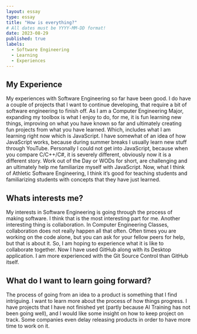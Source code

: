 ```yaml
---
layout: essay
type: essay
title: "How is everything?"
# All dates must be YYYY-MM-DD format!
date: 2023-08-29
published: true
labels:
  - Software Engineering
  - Learning
  - Experiences
---
```


## My Experience

My experiences with Software Engineering so far have been good. I do have a couple of projects that I want to continue developing, that require a bit of software engineering to finish off. As I am a Computer Engineering Major, expanding my toolbox is what I enjoy to do, for me, it is fun learning new things, improving on what you have known so far and ultimately creating fun projects from what you have learned. Which, includes what I am learning right now which is JavaScript. I have somewhat of an idea of how JavaScript works, because during summer breaks I usually learn new stuff through YouTube. Personally I could not get into JavaScript, because when you compare C/C++/C#, it is severely different, obviously now it is a different story. Work out of the Day or WODs for short, are challenging and an ultimately help me familiarize myself with JavaScript. Now, what I think of Athletic Software Engineering, I think it’s good for teaching students and familiarizing students with concepts that they have just learned.

## Whats interests me?

My interests in Software Engineering is going through the process of making software. I think that is the most interesting part for me. Another interesting thing is collaboration. In Computer Engineering Classes, collaboration does not really happen all that often. Often times you are working on the code alone, but you can ask for your fellow peers for help, but that is about it. So, I am hoping to experience what it is like to collaborate together. Now I have used GitHub along with its Desktop application. I am more experienced with the Git Source Control than GitHub itself.

## What do I want to learn going forward?

The process of going from an idea to a product is something that I find intriguing. I want to learn more about the process of how things progress. I have projects that I have not finished yet (partly because AI Training has not been going well), and I would like some insight on how to keep project on track. Some companies even delay releasing products in order to have more time to work on it.


